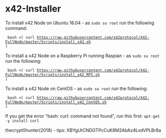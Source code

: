 # x42-Installer

To install x42 Node on Ubuntu 16.04 - as <code>sudo su root</code> run the following command:

<code> bash <( curl https://raw.githubusercontent.com/x42protocol/X42-FullNode/master/Scripts/install_x42.sh ) </code>

To install a x42 Node on a Raspberry Pi running Raspian - as <code>sudo su root</code> run the following:

<code> bash <( curl https://raw.githubusercontent.com/x42protocol/X42-FullNode/master/Scripts/install_x42_RPI.sh ) </code>

To install a x42 Node on CentOS - as <code>sudo su root</code> run the following:

<code> bash <( curl https://raw.githubusercontent.com/x42protocol/X42-FullNode/master/Scripts/install_x42_CentOS.sh ) </code>

If you get the error "bash: curl: command not found", run this first: <code>apt-get -y install curl</code>

thecrypt0hunter(2018) - tips: XBYgUtCNDGTPcCuK8M2AbAz4LvdVPLBr8a
